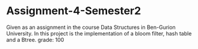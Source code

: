 # Assignment-4-Semester2
Given as an assignment in the course Data Structures in Ben-Gurion University. In this project is the implementation of a bloom filter, hash table and a Btree. grade: 100
